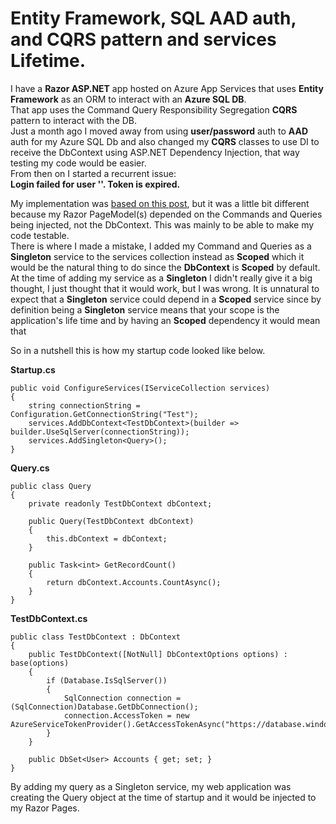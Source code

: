 ﻿# Entity Framework, SQL AAD auth, and CQRS pattern and services Lifetime.

I have a **Razor ASP.NET** app hosted on Azure App Services that uses **Entity Framework** as an ORM to interact with an **Azure SQL DB**.  
That app uses the Command Query Responsibility Segregation **CQRS** pattern to interact with the DB.  
Just a month ago I moved away from using **user/password** auth to **AAD** auth for my Azure SQL Db and also changed my **CQRS** classes to use DI to receive the DbContext using ASP.NET Dependency Injection, that way testing my code would be easier.  
From then on I started a recurrent issue:  
**Login failed for user '<token-identified principal>'. Token is expired.**  

My implementation was [based on this post](https://entityframeworkcore.com/knowledge-base/54187241/ef-core-connection-to-azure-sql-with-managed-identity), but it was a little bit different because my Razor PageModel(s) depended on the Commands and Queries being injected, not the DbContext. This was mainly to be able to make my code testable.  
There is where I made a mistake, I added my Command and Queries as a **Singleton** service to the services collection instead as **Scoped** which it would be the natural thing to do since the **DbContext** is **Scoped** by default.  
At the time of adding my service as a **Singleton** I didn't really give it a big thought, I just thought that it would work, but I was wrong. It is unnatural to expect that a **Singleton** service could depend in a **Scoped** service since by definition being a **Singleton** service means that your scope is the application's life time and by having an **Scoped** dependency it would mean that 


So in a nutshell this is how my startup code looked like below.

**Startup.cs**
``` CSharp
public void ConfigureServices(IServiceCollection services)
{
    string connectionString = Configuration.GetConnectionString("Test");
    services.AddDbContext<TestDbContext>(builder => builder.UseSqlServer(connectionString));
    services.AddSingleton<Query>();
}
```

**Query.cs**

``` CSharp
public class Query
{
    private readonly TestDbContext dbContext;

    public Query(TestDbContext dbContext)
    {
        this.dbContext = dbContext;
    }

    public Task<int> GetRecordCount()
    {
        return dbContext.Accounts.CountAsync();
    }
}
```

**TestDbContext.cs**
``` CSharp
public class TestDbContext : DbContext
{
    public TestDbContext([NotNull] DbContextOptions options) : base(options)
    {
        if (Database.IsSqlServer())
        {
            SqlConnection connection = (SqlConnection)Database.GetDbConnection();
            connection.AccessToken = new AzureServiceTokenProvider().GetAccessTokenAsync("https://database.windows.net/").GetAwaiter().GetResult();
        }
    }

    public DbSet<User> Accounts { get; set; }
}
```

By adding my query as a Singleton service, my web application was creating the Query object at the time of startup and it would be injected to my Razor Pages.